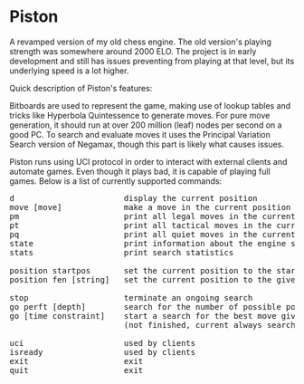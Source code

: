 # Piston

A revamped version of my old chess engine. The old version's playing strength was 
somewhere around 2000 ELO. The project is in early development and still has 
issues preventing from playing at that level, but its underlying speed is a lot 
higher.

Quick description of Piston's features:

Bitboards are used to represent the game, making use of lookup tables and
tricks like Hyperbola Quintessence to generate moves. For pure move generation, it 
should run at over 200 million (leaf) nodes per second on a good PC. To search and 
evaluate moves it uses the Principal Variation Search version of Negamax, though this 
part is likely what causes issues.

Piston runs using UCI protocol in order to interact with external clients and 
automate games. Even though it plays bad, it is capable of playing full games. 
Below is a list of currently supported commands:

<pre>
d                       display the current position
move [move]             make a move in the current position
pm                      print all legal moves in the current position
pt                      print all tactical moves in the current position
pq                      print all quiet moves in the current position
state                   print information about the engine state
stats                   print search statistics

position startpos       set the current position to the starting position
position fen [string]   set the current position to the given FEN string

stop                    terminate an ongoing search
go perft [depth]        search for the number of possible positions after [depth] moves
go [time constraint]    start a search for the best move given the time constraints
                        (not finished, current always searches for 4 seconds)

uci                     used by clients
isready                 used by clients
exit                    exit
quit                    exit
</pre>

